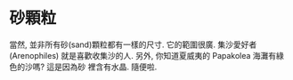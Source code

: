 # 砂顆粒

當然, 並非所有砂(sand)顆粒都有一樣的尺寸. 它的範圍很廣. 集沙愛好者(Arenophiles)
就是喜歡收集沙的人. 另外, 你知道夏威夷的 Papakolea 海灘有綠色的沙嗎? 這是因為砂
裡含有水晶. 隨便啦.
